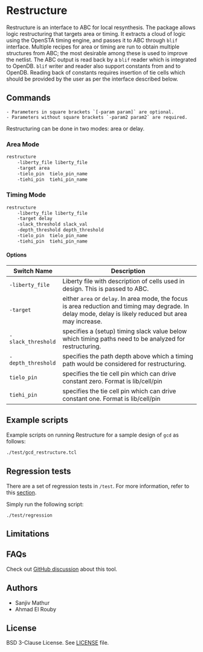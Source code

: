 # Restructure

Restructure is an interface to ABC for local resynthesis. The package allows
logic restructuring that targets area or timing. It extracts a cloud of logic
using the OpenSTA timing engine, and passes it to ABC through `blif` interface.
Multiple recipes for area or timing are run to obtain multiple structures from ABC;
the most desirable among these is used to improve the netlist.
The ABC output is read back by a `blif` reader which is integrated to OpenDB.
`blif` writer and reader also support constants from and to OpenDB. Reading
back of constants requires insertion of tie cells which should be provided
by the user as per the interface described below.

## Commands

```{note}
- Parameters in square brackets `[-param param]` are optional.
- Parameters without square brackets `-param2 param2` are required.
```

Restructuring can be done in two modes: area or delay.

### Area Mode

```tcl
restructure 
    -liberty_file liberty_file
    -target area
    -tielo_pin  tielo_pin_name
    -tiehi_pin  tiehi_pin_name
```

### Timing Mode

```tcl
restructure 
    -liberty_file liberty_file
    -target delay
    -slack_threshold slack_val
    -depth_threshold depth_threshold
    -tielo_pin  tielo_pin_name
    -tiehi_pin  tiehi_pin_name
```

#### Options

| Switch Name | Description |
| ----- | ----- |
| `-liberty_file` | Liberty file with description of cells used in design. This is passed to ABC. |
| `-target` | either `area` or `delay`. In area mode, the focus is area reduction and timing may degrade. In delay mode, delay is likely reduced but area may increase. |
| `-slack_threshold` | specifies a (setup) timing slack value below which timing paths need to be analyzed for restructuring. |
| `-depth_threshold` | specifies the path depth above which a timing path would be considered for restructuring. |
| `tielo_pin` | specifies the tie cell pin which can drive constant zero. Format is lib/cell/pin |
| `tiehi_pin` | specifies the tie cell pin which can drive constant one. Format is lib/cell/pin |

## Example scripts

Example scripts on running Restructure for a sample design of `gcd` as follows:

```tcl
./test/gcd_restructure.tcl
```

## Regression tests

There are a set of regression tests in `/test`. For more information, refer to this [section](../../README.md#regression-tests).

Simply run the following script:

```shell
./test/regression
```

## Limitations

## FAQs

Check out [GitHub discussion](https://github.com/The-OpenROAD-Project/OpenROAD/discussions/categories/q-a?discussions_q=category%3AQ%26A+restructure)
about this tool.

## Authors

-   Sanjiv Mathur
-   Ahmad El Rouby

## License

BSD 3-Clause License. See [LICENSE](LICENSE) file.
